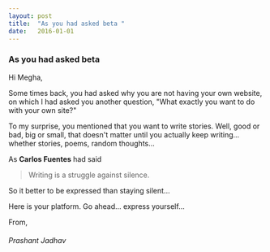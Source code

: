 ```yaml
---
layout: post
title:  "As you had asked beta "
date:   2016-01-01
---
```


### As you had asked beta

Hi Megha,

Some times back, you had asked why you are not having your own website, on which I had asked you another question, "What exactly you want to do with your own site?"

To my surprise, you mentioned that you want to write stories. Well, good or bad, big or small, that doesn't matter until you actually keep writing... whether stories, poems, random thoughts...

As **Carlos Fuentes** had said

<blockquote>Writing is a struggle against silence.</blockquote>

So it better to be expressed than staying silent...

Here is your platform. Go ahead... express yourself...

From,



###### Prashant Jadhav
